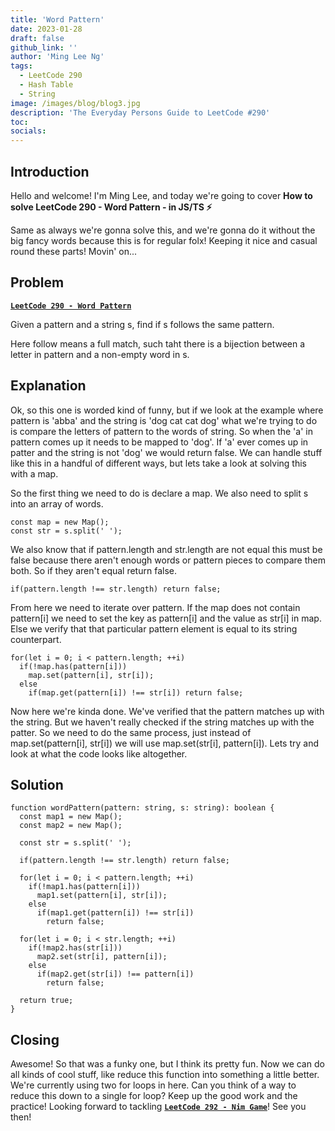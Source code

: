 ```yaml
---
title: 'Word Pattern'
date: 2023-01-28
draft: false
github_link: ''
author: 'Ming Lee Ng'
tags:
  - LeetCode 290
  - Hash Table
  - String
image: /images/blog/blog3.jpg
description: 'The Everyday Persons Guide to LeetCode #290'
toc:
socials:
---
```


## Introduction

Hello and welcome! I'm Ming Lee, and today we're going to cover **How to solve LeetCode 290 - Word Pattern - in JS/TS :zap:**

Same as always we're gonna solve this, and we're gonna do it without the big fancy words because this is for regular folx! Keeping it nice and casual
round these parts! Movin' on...

## Problem

<b><a href='https://leetcode.com/problems/word-pattern/'>`LeetCode 290 - Word Pattern`</a></b>

Given a pattern and a string s, find if s follows the same pattern.

Here follow means a full match, such taht there is a bijection between a letter in pattern and a non-empty word in s.

## Explanation

Ok, so this one is worded kind of funny, but if we look at the example where pattern is 'abba' and the string is 'dog cat cat dog' what we're trying
to do is compare the letters of pattern to the words of string. So when the 'a' in pattern comes up it needs to be mapped to 'dog'. If 'a' ever comes
up in patter and the string is not 'dog' we would return false. We can handle stuff like this in a handful of different ways, but lets take a look at
solving this with a map.

So the first thing we need to do is declare a map. We also need to split s into an array of words.

```
const map = new Map();
const str = s.split(' ');
```

We also know that if pattern.length and str.length are not equal this must be false because there aren't enough words or pattern pieces to compare
them both. So if they aren't equal return false.

```
if(pattern.length !== str.length) return false;
```

From here we need to iterate over pattern. If the map does not contain pattern[i] we need to set the key as pattern[i] and the value as str[i] in map.
Else we verify that that particular pattern element is equal to its string counterpart.

```
for(let i = 0; i < pattern.length; ++i)
  if(!map.has(pattern[i]))
    map.set(pattern[i], str[i]);
  else
    if(map.get(pattern[i]) !== str[i]) return false;
```

Now here we're kinda done. We've verified that the pattern matches up with the string. But we haven't really checked if the string matches up with the
patter. So we need to do the same process, just instead of map.set(pattern[i], str[i]) we will use map.set(str[i], pattern[i]). Lets try and look at
what the code looks like altogether.

## Solution

```
function wordPattern(pattern: string, s: string): boolean {
  const map1 = new Map();
  const map2 = new Map();

  const str = s.split(' ');

  if(pattern.length !== str.length) return false;

  for(let i = 0; i < pattern.length; ++i)
    if(!map1.has(pattern[i]))
      map1.set(pattern[i], str[i]);
    else
      if(map1.get(pattern[i]) !== str[i])
        return false;

  for(let i = 0; i < str.length; ++i)
    if(!map2.has(str[i]))
      map2.set(str[i], pattern[i]);
    else
      if(map2.get(str[i]) !== pattern[i])
        return false;

  return true;
}
```

## Closing

Awesome! So that was a funky one, but I think its pretty fun. Now we can do all kinds of cool stuff, like reduce this function into something a little
better. We're currently using two for loops in here. Can you think of a way to reduce this down to a single for loop? Keep up the good work and the
practice! Looking forward to tackling <a href='../NimGame/'>**`LeetCode 292 - Nim Game`**</a>! See you then!
